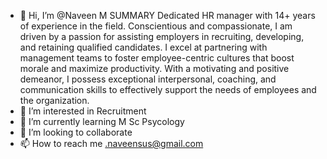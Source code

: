 - 👋 Hi, I’m @Naveen M
SUMMARY
Dedicated HR manager with 14+ years 
of experience in the field. Conscientious 
and compassionate, I am driven by a 
passion for assisting employers in 
recruiting, developing, and retaining 
qualified candidates. I excel at 
partnering with management teams to 
foster employee-centric cultures that 
boost morale and maximize
productivity. With a motivating and 
positive demeanor, I possess 
exceptional interpersonal, coaching,
and communication skills to effectively 
support the needs of employees and
the organization.
- 👀 I’m interested in Recruitment
- 🌱 I’m currently learning M Sc Psycology
- 💞️ I’m looking to collaborate
- 📫 How to reach me .naveensus@gmail.com

<!---
Naveensus/Naveensus is a ✨ special ✨ repository because its `README.md` (this file) appears on your GitHub profile.
You can click the Preview link to take a look at your changes.
--->
